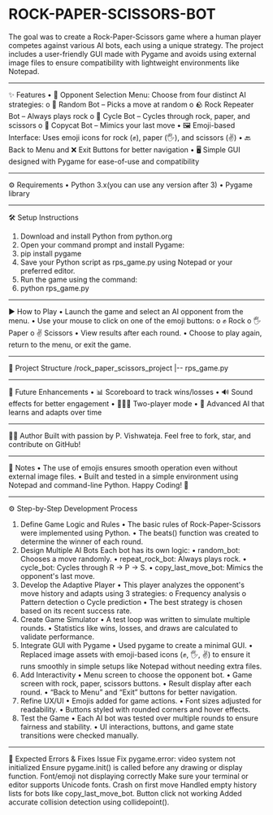 # ROCK-PAPER-SCISSORS-BOT
The goal was to create a Rock-Paper-Scissors game where a human player competes against various AI bots, each using a unique strategy. The project includes a user-friendly GUI made with Pygame and avoids using external image files to ensure compatibility with lightweight environments like Notepad.

-----------------------------------------------------------------
✨ Features
•	🎯 Opponent Selection Menu: Choose from four distinct AI strategies:
o	🤖 Random Bot – Picks a move at random
o	🪨 Rock Repeater Bot – Always plays rock
o	🔄 Cycle Bot – Cycles through rock, paper, and scissors
o	🧠 Copycat Bot – Mimics your last move
•	🖼️ Emoji-based Interface: Uses emoji icons for rock (✊), paper (🖐️), and scissors (✌️)
•	🔙 Back to Menu and ❌ Exit Buttons for better navigation
•	🖥️ Simple GUI designed with Pygame for ease-of-use and compatibility
________________________________________
⚙️ Requirements
•	Python 3.x(you can use any version after 3)
•	Pygame library
________________________________________
🛠️ Setup Instructions
1.	Download and install Python from python.org
2.	Open your command prompt and install Pygame:
3.	pip install pygame
4.	Save your Python script as rps_game.py using Notepad or your preferred editor.
5.	Run the game using the command:
6.	python rps_game.py
________________________________________
▶️ How to Play
•	Launch the game and select an AI opponent from the menu.
•	Use your mouse to click on one of the emoji buttons:
o	✊ Rock
o	🖐️ Paper
o	✌️ Scissors
•	View results after each round.
•	Choose to play again, return to the menu, or exit the game.
________________________________________
📁 Project Structure
/rock_paper_scissors_project
|-- rps_game.py
________________________________________
🚀 Future Enhancements
•	📊 Scoreboard to track wins/losses
•	🔊 Sound effects for better engagement
•	🧑‍🤝‍🧑 Two-player mode
•	🧠 Advanced AI that learns and adapts over time
________________________________________
👨‍💻 Author
Built with passion by P. Vishwateja.
Feel free to fork, star, and contribute on GitHub!
________________________________________
📌 Notes
•	The use of emojis ensures smooth operation even without external image files.
•	Built and tested in a simple environment using Notepad and command-line Python.
Happy Coding! 🚀
________________________________________
⚙️ Step-by-Step Development Process
1. Define Game Logic and Rules
•	The basic rules of Rock-Paper-Scissors were implemented using Python.
•	The beats() function was created to determine the winner of each round.
2. Design Multiple AI Bots
Each bot has its own logic:
•	random_bot: Chooses a move randomly.
•	repeat_rock_bot: Always plays rock.
•	cycle_bot: Cycles through R → P → S.
•	copy_last_move_bot: Mimics the opponent's last move.
3. Develop the Adaptive Player
•	This player analyzes the opponent's move history and adapts using 3 strategies:
o	Frequency analysis
o	Pattern detection
o	Cycle prediction
•	The best strategy is chosen based on its recent success rate.
4. Create Game Simulator
•	A test loop was written to simulate multiple rounds.
•	Statistics like wins, losses, and draws are calculated to validate performance.
5. Integrate GUI with Pygame
•	Used pygame to create a minimal GUI.
•	Replaced image assets with emoji-based icons (✊, 🖐️, ✌️) to ensure it runs smoothly in simple setups like Notepad without needing extra files.
6. Add Interactivity
•	Menu screen to choose the opponent bot.
•	Game screen with rock, paper, scissors buttons.
•	Result display after each round.
•	“Back to Menu” and “Exit” buttons for better navigation.
7. Refine UX/UI
•	Emojis added for game actions.
•	Font sizes adjusted for readability.
•	Buttons styled with rounded corners and hover effects.
8. Test the Game
•	Each AI bot was tested over multiple rounds to ensure fairness and stability.
•	UI interactions, buttons, and game state transitions were checked manually.
________________________________________
🧪 Expected Errors & Fixes
Issue	Fix
pygame.error: video system not initialized	Ensure pygame.init() is called before any drawing or display function.
Font/emoji not displaying correctly	Make sure your terminal or editor supports Unicode fonts.
Crash on first move	Handled empty history lists for bots like copy_last_move_bot.
Button click not working	Added accurate collision detection using collidepoint().

